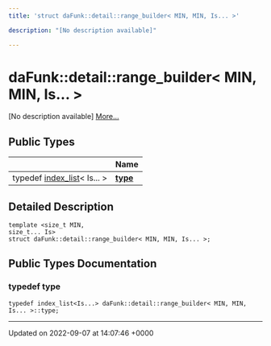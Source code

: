 ```yaml
---
title: 'struct daFunk::detail::range_builder< MIN, MIN, Is... >'

description: "[No description available]"

---
```


# daFunk::detail::range_builder< MIN, MIN, Is... >



[No description available] [More...](#detailed-description)

## Public Types

|                | Name           |
| -------------- | -------------- |
| typedef [index_list](/documentation/code/classes/structdafunk_1_1index__list/)< Is... > | **[type](/documentation/code/classes/structdafunk_1_1detail_1_1range__builder_3_01min_00_01min_00_01is_8_8_8_01_4/#typedef-type)**  |

## Detailed Description

```
template <size_t MIN,
size_t... Is>
struct daFunk::detail::range_builder< MIN, MIN, Is... >;
```

## Public Types Documentation

### typedef type

```
typedef index_list<Is...> daFunk::detail::range_builder< MIN, MIN, Is... >::type;
```


-------------------------------

Updated on 2022-09-07 at 14:07:46 +0000